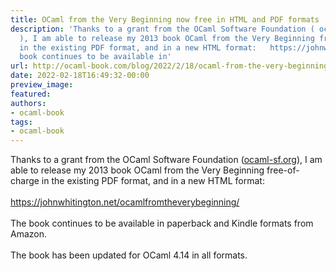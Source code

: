 ```yaml
---
title: OCaml from the Very Beginning now free in HTML and PDF formats
description: 'Thanks to a grant from the OCaml Software Foundation ( ocaml-sf.org
  ), I am able to release my 2013 book OCaml from the Very Beginning free-of-charge
  in the existing PDF format, and in a new HTML format:   https://johnwhitington.net/ocamlfromtheverybeginning/   The
  book continues to be available in'
url: http://ocaml-book.com/blog/2022/2/18/ocaml-from-the-very-beginning-now-free-in-html-and-pdf-formats
date: 2022-02-18T16:49:32-00:00
preview_image:
featured:
authors:
- ocaml-book
tags:
- ocaml-book
---
```


<p class="">Thanks to a grant from the OCaml Software Foundation (<a href="http://ocaml-sf.org/">ocaml-sf.org</a>), I am able to release my 2013 book OCaml from the Very Beginning free-of-charge in the existing PDF format, and in a new HTML format:<br/><br/><a href="https://johnwhitington.net/ocamlfromtheverybeginning/">https://johnwhitington.net/ocamlfromtheverybeginning/</a><br/><br/>The book continues to be available in paperback and Kindle formats from Amazon.<br/><br/>The book has been updated for OCaml 4.14 in all formats.</p>
